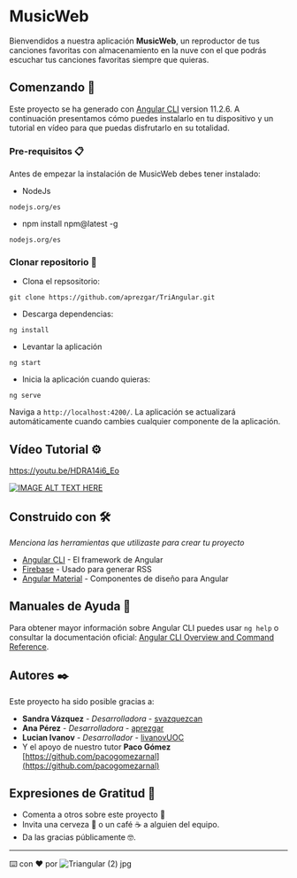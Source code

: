 # MusicWeb 

Bienvendidos a nuestra aplicación **MusicWeb**, un reproductor de tus canciones favoritas con almacenamiento en la nuve con el que podrás escuchar tus canciones favoritas siempre que quieras.


## Comenzando 🚀

Este proyecto se ha generado con [Angular CLI](https://github.com/angular/angular-cli) version 11.2.6. A continuación presentamos cómo puedes instalarlo en tu dispositivo y un tutorial en vídeo para que puedas disfrutarlo en su totalidad. 


### Pre-requisitos 📋

Antes de empezar la instalación de MusicWeb debes tener instalado:
* NodeJs

```
nodejs.org/es
```
* npm install npm@latest -g
```
nodejs.org/es
```
### Clonar repositorio 🔧

* Clona el repsositorio:
```
git clone https://github.com/aprezgar/TriAngular.git
```
* Descarga dependencias:

```
ng install
```
* Levantar la aplicación
```
ng start
```
* Inicia la aplicación cuando quieras: 
```
ng serve
```
Naviga a `http://localhost:4200/`. La aplicación se actualizará automáticamente cuando cambies cualquier componente de la aplicación.

## Vídeo Tutorial ⚙️
https://youtu.be/HDRA14i6_Eo

[![IMAGE ALT TEXT HERE](https://img.youtube.com/vi/HDRA14i6_Eo/0.jpg)](https://www.youtube.com/watch?v=HDRA14i6_Eo)




## Construido con 🛠️

_Menciona las herramientas que utilizaste para crear tu proyecto_

* [Angular CLI](https://github.com/angular/angular-cli) - El framework de Angular
* [Firebase](https://rometools.github.io/rome/) - Usado para generar RSS
* [Angular Material](https://material.angular.io/) - Componentes de diseño para Angular 

## Manuales de Ayuda 📌

Para obtener mayor información sobre Angular CLI puedes usar `ng help` o consultar la documentación oficial: [Angular CLI Overview and Command Reference](https://angular.io/cli).

## Autores ✒️

Este proyecto ha sido posible gracias a: 

* **Sandra Vázquez** - *Desarrolladora* - [svazquezcan](https://github.com/svazquezcan)
* **Ana Pérez** - *Desarrolladora* - [aprezgar](https://github.com/aprezgar)
* **Lucian Ivanov** - *Desarrollador* - [livanovUOC](https://github.com/livanovUOC)
* Y el apoyo de nuestro tutor **Paco Gómez** [https://github.com/pacogomezarnal](https://github.com/pacogomezarnal)

## Expresiones de Gratitud 🎁

* Comenta a otros sobre este proyecto 📢
* Invita una cerveza 🍺 o un café ☕ a alguien del equipo. 
* Da las gracias públicamente 🤓.

---
⌨️ con ❤️ por ![Triangular (2) jpg](https://user-images.githubusercontent.com/63413295/120093660-04e08480-c11c-11eb-8f5e-14107c74e987.png)

